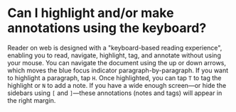 # Can I highlight and/or make annotations using the keyboard?

Reader on web is designed with a "keyboard-based reading experience", enabling you to read, navigate, highlight, tag, and annotate without using your mouse. You can navigate the document using the up or down arrows, which moves the blue focus indicator paragraph-by-paragraph. If you want to highlight a paragraph, tap `H`. Once highlighted, you can tap `T` to tag the highlight or `N` to add a note. If you have a wide enough screen—or hide the sidebars using `[` and `]`—these annotations (notes and tags) will appear in the right margin.
